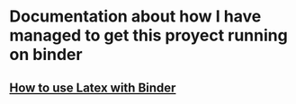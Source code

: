 # Documentation about how I have managed to get this proyect running on binder

## [How to use Latex with Binder](https://mybinder.readthedocs.io/en/latest/sample_repos.html#using-latex-with-binder)
